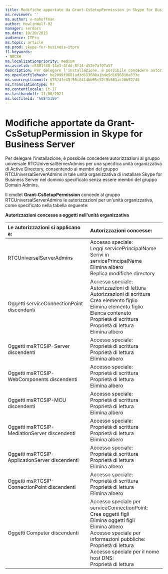 ```yaml
---
title: Modifiche apportate da Grant-CsSetupPermission in Skype for Business Server
ms.reviewer: ''
ms.author: v-mahoffman
author: HowlinWolf-92
manager: serdars
ms.date: 10/20/2015
audience: ITPro
ms.topic: article
ms.prod: skype-for-business-itpro
f1.keywords:
- NOCSH
ms.localizationpriority: medium
ms.assetid: c5801f48-14e3-4fdd-8f14-d52e7af07a57
description: Per delegare l'installazione, è possibile concedere autorizzazioni al gruppo universale RTCUniversalServerAdmins per una specifica unità organizzativa di Active Directory, consentendo ai membri del gruppo RTCUniversalServerAdmins in tale unità organizzativa di installare Skype for Business Server nel dominio specificato senza essere membri del gruppo Domain Admins.
ms.openlocfilehash: be2099f9681ad3d883608a1bde5d1696810a533e
ms.sourcegitcommit: 67324fe43f50c8414bb65c52f5b561ac30b52748
ms.translationtype: MT
ms.contentlocale: it-IT
ms.lasthandoff: 11/08/2021
ms.locfileid: "60845159"
---
```

# <a name="changes-made-by-grant-cssetuppermission-in-skype-for-business-server"></a>Modifiche apportate da Grant-CsSetupPermission in Skype for Business Server
 
Per delegare l'installazione, è possibile concedere autorizzazioni al gruppo universale RTCUniversalServerAdmins per una specifica unità organizzativa di Active Directory, consentendo ai membri del gruppo RTCUniversalServerAdmins in tale unità organizzativa di installare Skype for Business Server nel dominio specificato senza essere membri del gruppo Domain Admins. 
  
Il cmdlet **Grant-CsSetupPermission** concede al gruppo RTCUniversalServerAdmins le autorizzazioni per un'unità organizzativa, come specificato nella tabella seguente:
  
**Autorizzazioni concesse a oggetti nell'unità organizzativa**

|**Le autorizzazioni si applicano a:**|**Autorizzazioni concesse:**|
|:-----|:-----|
|RTCUniversalServerAdmins  <br/> | Accesso speciale: <br/>  Leggi servicePrincipalName <br/>  Scrivi in servicePrincipalName <br/>  Elimina albero <br/>  Replica modifiche directory <br/> |
|Oggetti serviceConnectionPoint discendenti  <br/> | Accesso speciale: <br/>  Autorizzazioni di lettura <br/>  Autorizzazioni di scrittura <br/>  Crea elemento figlio <br/>  Elimina elemento figlio <br/>  Elenca contenuto <br/>  Proprietà di scrittura <br/>  Proprietà di lettura <br/>  Elimina albero <br/> |
|Oggetti msRTCSIP-Server discendenti  <br/> | Accesso speciale: <br/>  Proprietà di scrittura <br/>  Proprietà di lettura <br/>  Elimina albero <br/> |
|Oggetti msRTCSIP-WebComponents discendenti  <br/> | Accesso speciale: <br/>  Proprietà di scrittura <br/>  Proprietà di lettura <br/>  Elimina albero <br/> |
|Oggetti msRTCSIP-MCU discendenti  <br/> | Accesso speciale: <br/>  Proprietà di scrittura <br/>  Proprietà di lettura <br/>  Elimina albero <br/> |
|Oggetti msRTCSIP-MediationServer discendenti  <br/> | Accesso speciale: <br/>  Proprietà di scrittura <br/>  Proprietà di lettura <br/>  Elimina albero <br/> |
|Oggetti msRTCSIP-ApplicationServer discendenti  <br/> | Accesso speciale: <br/>  Proprietà di scrittura <br/>  Proprietà di lettura <br/>  Elimina albero <br/> |
|Oggetti msRTCSIP-ConnectionPoint discendenti  <br/> | Accesso speciale: <br/>  Proprietà di scrittura <br/>  Proprietà di lettura <br/>  Elimina albero <br/> |
|Oggetti Computer discendenti  <br/> | Accesso speciale per serviceConnectionPoint: <br/>  Crea oggetti figli <br/>  Elimina oggetti figli <br/>  Elimina albero <br/>  Accesso speciale per informazioni pubbliche: <br/>  Proprietà di lettura <br/>  Accesso speciale per il nome host DNS: <br/>  Proprietà di lettura <br/> |
   

